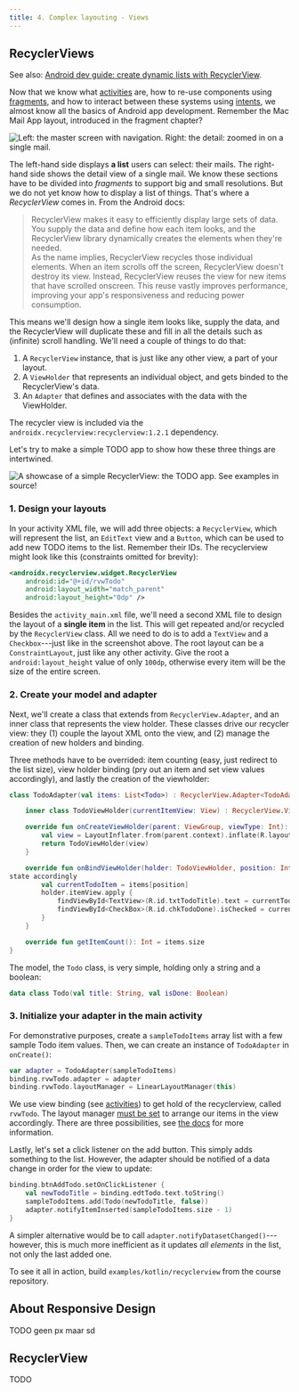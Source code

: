 ```yaml
---
title: 4. Complex layouting - Views
---
```


## RecyclerViews

See also: [Android dev guide: create dynamic lists with RecyclerView](https://developer.android.com/guide/topics/ui/layout/recyclerview).

Now that we know what [activities](/android/activities) are, how to re-use components using [fragments](/android/fragments), and how to interact between these systems using [intents](/android/intents), we almost know all the basics of Android app development. Remember the Mac Mail App layout, introduced in the fragment chapter?

![](/img/mail.jpg "Left: the master screen with navigation. Right: the detail: zoomed in on a single mail.")

The left-hand side displays **a list** users can select: their mails. The right-hand side shows the detail view of a single mail. We know these sections have to be divided into _fragments_ to support big and small resolutions. But we do not yet know how to display a list of things. That's where a _RecyclerView_ comes in. From the Android docs:

> RecyclerView makes it easy to efficiently display large sets of data. You supply the data and define how each item looks, and the RecyclerView library dynamically creates the elements when they're needed.<br/>
As the name implies, RecyclerView recycles those individual elements. When an item scrolls off the screen, RecyclerView doesn't destroy its view. Instead, RecyclerView reuses the view for new items that have scrolled onscreen. This reuse vastly improves performance, improving your app's responsiveness and reducing power consumption.

This means we'll design how a single item looks like, supply the data, and the RecyclerView will duplicate these and fill in all the details such as (infinite) scroll handling. We'll need a couple of things to do that:

1. A `RecyclerView` instance, that is just like any other view, a part of your layout. 
2. A `ViewHolder` that represents an individual object, and gets binded to the RecyclerView's data. 
3. An `Adapter` that defines and associates with the data with the ViewHolder. 

The recycler view is included via the `androidx.recyclerview:recyclerview:1.2.1` dependency.

Let's try to make a simple TODO app to show how these three things are intertwined. 

![](/img/todoapp.jpg "A showcase of a simple RecyclerView: the TODO app. See examples in source!")

### 1. Design your layouts

In your activity XML file, we will add three objects: a `RecyclerView`, which will represent the list, an `EditText` view and a `Button`, which can be used to add new TODO items to the list. Remember their IDs. The recyclerview might look like this (constraints omitted for brevity):

```xml
<androidx.recyclerview.widget.RecyclerView
    android:id="@+id/rvwTodo"
    android:layout_width="match_parent"
    android:layout_height="0dp" />
```

Besides the `activity_main.xml` file, we'll need a second XML file to design the layout of a **single item** in the list. This will get repeated and/or recycled by the `RecyclerView` class. All we need to do is to add a `TextView` and a `Checkbox`---just like in the screenshot above. The root layout can be a `ConstraintLayout`, just like any other activity. Give the root a `android:layout_height` value of only `100dp`, otherwise every item will be the size of the entire screen. 

### 2. Create your model and adapter

Next, we'll create a class that extends from `RecyclerView.Adapter`, and an inner class that represents the view holder. These classes drive our recycler view: they (1) couple the layout XML onto the view, and (2) manage the creation of new holders and binding. 

Three methods have to be overrided: item counting (easy, just redirect to the list size), view holder binding (pry out an item and set view values accordingly), and lastly the creation of the viewholder:

```kt
class TodoAdapter(val items: List<Todo>) : RecyclerView.Adapter<TodoAdapter.TodoViewHolder>() {

    inner class TodoViewHolder(currentItemView: View) : RecyclerView.ViewHolder(currentItemView)

    override fun onCreateViewHolder(parent: ViewGroup, viewType: Int): TodoViewHolder {
        val view = LayoutInflater.from(parent.context).inflate(R.layout.item_todo, parent, false)
        return TodoViewHolder(view)
    }

    override fun onBindViewHolder(holder: TodoViewHolder, position: Int) {
state accordingly
        val currentTodoItem = items[position]
        holder.itemView.apply {
            findViewById<TextView>(R.id.txtTodoTitle).text = currentTodoItem.title
            findViewById<CheckBox>(R.id.chkTodoDone).isChecked = currentTodoItem.isDone
        }
    }

    override fun getItemCount(): Int = items.size
}
```

The model, the `Todo` class, is very simple, holding only a string and a boolean:

```kt
data class Todo(val title: String, val isDone: Boolean)
```

### 3. Initialize your adapter in the main activity 

For demonstrative purposes, create a `sampleTodoItems` array list with a few sample Todo item values. Then, we can create an instance of `TodoAdapter` in `onCreate()`:

```kt
var adapter = TodoAdapter(sampleTodoItems)
binding.rvwTodo.adapter = adapter
binding.rvwTodo.layoutManager = LinearLayoutManager(this)
```

We use view binding (see [activities](/android/activities)) to get hold of the recyclerview, called `rvwTodo`. The layout manager [must be set](https://developer.android.com/guide/topics/ui/layout/recyclerview#plan-your-layout) to arrange our items in the view accordingly. There are three possibilities, see [the docs](https://developer.android.com/guide/topics/ui/layout/recyclerview#plan-your-layout) for more information.

Lastly, let's set a click listener on the add button. This simply adds something to the list. However, the adapter should be notified of a data change in order for the view to update:

```kt
binding.btnAddTodo.setOnClickListener {
    val newTodoTitle = binding.edtTodo.text.toString()
    sampleTodoItems.add(Todo(newTodoTitle, false))
    adapter.notifyItemInserted(sampleTodoItems.size - 1)
}
```

A simpler alternative would be to call `adapter.notifyDatasetChanged()`---however, this is much more inefficient as it updates _all elements_ in the list, not only the last added one. 

To see it all in action, build `examples/kotlin/recyclerview` from the course repository. 


## About Responsive Design

TODO geen px maar sd


## RecyclerView

TODO